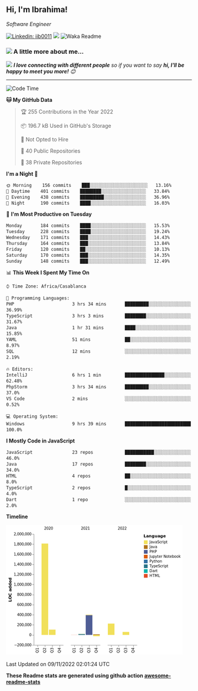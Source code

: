 <h2>Hi, I'm Ibrahima! </h2>
<p><em>Software Engineer 
</em></p>


[![Linkedin: iib0011](https://img.shields.io/badge/-iib0011-blue?style=flat-square&logo=Linkedin&logoColor=white&link=https://www.linkedin.com/in/iib0011/)](https://www.linkedin.com/in/iib0011/)
![](https://visitor-badge.glitch.me/badge?page_id=iib0011)
![Waka Readme](https://github.com/iib0011/iib0011/workflows/Waka%20Readme/badge.svg)


### <img src="https://media.giphy.com/media/VgCDAzcKvsR6OM0uWg/giphy.gif" width="50"> A little more about me...  


<img src="https://media.giphy.com/media/LnQjpWaON8nhr21vNW/giphy.gif" width="60"> <em><b>I love connecting with different people</b> so if you want to say <b>hi, I'll be happy to meet you more!</b> 😊</em>

---
<!--START_SECTION:waka-->
![Code Time](http://img.shields.io/badge/Code%20Time-1%2C342%20hrs%2014%20mins-blue)

**🐱 My GitHub Data** 

> 🏆 255 Contributions in the Year 2022
 > 
> 📦 196.7 kB Used in GitHub's Storage 
 > 
> 🚫 Not Opted to Hire
 > 
> 📜 40 Public Repositories 
 > 
> 🔑 38 Private Repositories  
 > 
**I'm a Night 🦉** 

```text
🌞 Morning    156 commits    ███░░░░░░░░░░░░░░░░░░░░░░   13.16% 
🌆 Daytime    401 commits    ████████░░░░░░░░░░░░░░░░░   33.84% 
🌃 Evening    438 commits    █████████░░░░░░░░░░░░░░░░   36.96% 
🌙 Night      190 commits    ████░░░░░░░░░░░░░░░░░░░░░   16.03%

```
📅 **I'm Most Productive on Tuesday** 

```text
Monday       184 commits    ████░░░░░░░░░░░░░░░░░░░░░   15.53% 
Tuesday      228 commits    ████░░░░░░░░░░░░░░░░░░░░░   19.24% 
Wednesday    171 commits    ███░░░░░░░░░░░░░░░░░░░░░░   14.43% 
Thursday     164 commits    ███░░░░░░░░░░░░░░░░░░░░░░   13.84% 
Friday       120 commits    ██░░░░░░░░░░░░░░░░░░░░░░░   10.13% 
Saturday     170 commits    ███░░░░░░░░░░░░░░░░░░░░░░   14.35% 
Sunday       148 commits    ███░░░░░░░░░░░░░░░░░░░░░░   12.49%

```


📊 **This Week I Spent My Time On** 

```text
⌚︎ Time Zone: Africa/Casablanca

💬 Programming Languages: 
PHP                      3 hrs 34 mins       █████████░░░░░░░░░░░░░░░░   36.99% 
TypeScript               3 hrs 3 mins        ████████░░░░░░░░░░░░░░░░░   31.67% 
Java                     1 hr 31 mins        ████░░░░░░░░░░░░░░░░░░░░░   15.85% 
YAML                     51 mins             ██░░░░░░░░░░░░░░░░░░░░░░░   8.97% 
SQL                      12 mins             ░░░░░░░░░░░░░░░░░░░░░░░░░   2.19%

🔥 Editors: 
IntelliJ                 6 hrs 1 min         ███████████████░░░░░░░░░░   62.48% 
PhpStorm                 3 hrs 34 mins       █████████░░░░░░░░░░░░░░░░   37.0% 
VS Code                  2 mins              ░░░░░░░░░░░░░░░░░░░░░░░░░   0.52%

💻 Operating System: 
Windows                  9 hrs 39 mins       █████████████████████████   100.0%

```

**I Mostly Code in JavaScript** 

```text
JavaScript               23 repos            ███████████░░░░░░░░░░░░░░   46.0% 
Java                     17 repos            ████████░░░░░░░░░░░░░░░░░   34.0% 
HTML                     4 repos             ██░░░░░░░░░░░░░░░░░░░░░░░   8.0% 
TypeScript               2 repos             █░░░░░░░░░░░░░░░░░░░░░░░░   4.0% 
Dart                     1 repo              ░░░░░░░░░░░░░░░░░░░░░░░░░   2.0%

```


**Timeline**

![Chart not found](https://raw.githubusercontent.com/iib0011/iib0011/master/charts/bar_graph.png) 


 Last Updated on 09/11/2022 02:01:24 UTC
<!--END_SECTION:waka-->

**These Readme stats are generated using github action [awesome-readme-stats](https://github.com/iib0011/waka-readme-stats)**
